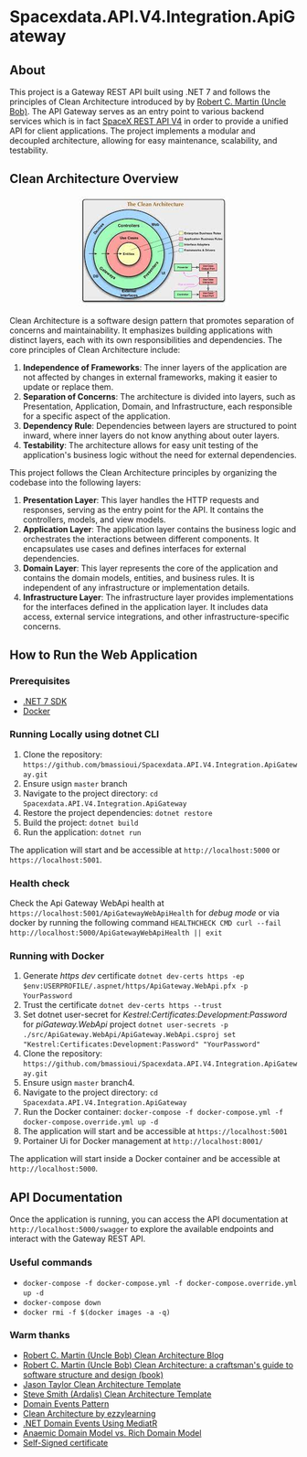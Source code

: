 # Spacexdata.API.V4.Integration.ApiGateway

## About
This project is a Gateway REST API built using .NET 7 and follows the principles of Clean Architecture introduced by by [Robert C. Martin (Uncle Bob)](https://blog.cleancoder.com/uncle-bob/2012/08/13/the-clean-architecture.html). The API Gateway serves as an entry point to various backend services which is in fact [SpaceX REST API V4](https://api.spacexdata.com/latest) in order to provide a unified API for client applications. The project implements a modular and decoupled architecture, allowing for easy maintenance, scalability, and testability.

## Clean Architecture Overview
<div style="text-align:center">
    <img alt="Clean Architecture" src="./documentation/clean_architecture.jpg" />
</div>

Clean Architecture is a software design pattern that promotes separation of concerns and maintainability. It emphasizes building applications with distinct layers, each with its own responsibilities and dependencies. The core principles of Clean Architecture include:

1. **Independence of Frameworks**: The inner layers of the application are not affected by changes in external frameworks, making it easier to update or replace them.
2. **Separation of Concerns**: The architecture is divided into layers, such as Presentation, Application, Domain, and Infrastructure, each responsible for a specific aspect of the application.
3. **Dependency Rule**: Dependencies between layers are structured to point inward, where inner layers do not know anything about outer layers.
4. **Testability**: The architecture allows for easy unit testing of the application's business logic without the need for external dependencies.

This project follows the Clean Architecture principles by organizing the codebase into the following layers:

1. **Presentation Layer**: This layer handles the HTTP requests and responses, serving as the entry point for the API. It contains the controllers, models, and view models.
2. **Application Layer**: The application layer contains the business logic and orchestrates the interactions between different components. It encapsulates use cases and defines interfaces for external dependencies.
3. **Domain Layer**: This layer represents the core of the application and contains the domain models, entities, and business rules. It is independent of any infrastructure or implementation details.
4. **Infrastructure Layer**: The infrastructure layer provides implementations for the interfaces defined in the application layer. It includes data access, external service integrations, and other infrastructure-specific concerns.

## How to Run the Web Application

### Prerequisites
- [.NET 7 SDK](https://dotnet.microsoft.com/download/dotnet/7.0)
- [Docker](https://www.docker.com/products/docker-desktop)

### Running Locally using dotnet CLI
1. Clone the repository: `https://github.com/bmassioui/Spacexdata.API.V4.Integration.ApiGateway.git`
2. Ensure usign `master` branch
3. Navigate to the project directory: `cd Spacexdata.API.V4.Integration.ApiGateway`
4. Restore the project dependencies: `dotnet restore`
5. Build the project: `dotnet build`
6. Run the application: `dotnet run`

The application will start and be accessible at `http://localhost:5000` or `https://localhost:5001`.

### Health check
Check the Api Gateway WebApi health at `https://localhost:5001/ApiGatewayWebApiHealth` for *debug mode* or via docker by running the following command `HEALTHCHECK CMD curl --fail http://localhost:5000/ApiGatewayWebApiHealth || exit`

### Running with Docker
1. Generate *https* *dev* certificate `dotnet dev-certs https -ep $env:USERPROFILE/.aspnet/https/ApiGateway.WebApi.pfx -p YourPassword`
2. Trust the certificate `dotnet dev-certs https --trust`
3. Set dotnet user-secret for *Kestrel:Certificates:Development:Password* for *piGateway.WebApi* project  `dotnet user-secrets -p ./src/ApiGateway.WebApi/ApiGateway.WebApi.csproj set "Kestrel:Certificates:Development:Password" "YourPassword"`
4. Clone the repository: `https://github.com/bmassioui/Spacexdata.API.V4.Integration.ApiGateway.git`
5. Ensure usign `master` branch4. 
6. Navigate to the project directory: `cd Spacexdata.API.V4.Integration.ApiGateway`
7. Run the Docker container: `docker-compose -f docker-compose.yml -f docker-compose.override.yml up -d`
8. The application will start and be accessible at `https://localhost:5001`
9. Portainer Ui for Docker management at `http://localhost:8001/`

The application will start inside a Docker container and be accessible at `http://localhost:5000`.

## API Documentation
Once the application is running, you can access the API documentation at `http://localhost:5000/swagger` to explore the available endpoints and interact with the Gateway REST API.

### Useful commands
- `docker-compose -f docker-compose.yml -f docker-compose.override.yml up -d`
- `docker-compose down`
- `docker rmi -f $(docker images -a -q)`

### Warm thanks
* [Robert C. Martin (Uncle Bob) Clean Architecture Blog](https://blog.cleancoder.com/uncle-bob/2012/08/13/the-clean-architecture.html)
* [Robert C. Martin (Uncle Bob) Clean Architecture: a craftsman's guide to software structure and design (book)](https://www.amazon.es/-/pt/dp/0134494164/ref=asc_df_0134494164/?tag=ptgogshpadde-21&linkCode=df0&hvadid=633475003571&hvpos=&hvnetw=g&hvrand=377167890099432971&hvpone=&hvptwo=&hvqmt=&hvdev=c&hvdvcmdl=&hvlocint=&hvlocphy=1011759&hvtargid=pla-423658477418&psc=1)
* [Jason Taylor Clean Architecture Template](https://github.com/jasontaylordev/CleanArchitecture/tree/f19bd21075a94d0c47b3b212734aba26db9abde7)
* [Steve Smith (Ardalis) Clean Architecture Template](https://github.com/ardalis/CleanArchitecture/tree/55b9e4a2ccc319e9c6f387ed17595e4ef622d8a6)
* [Domain Events Pattern](https://lostechies.com/jimmybogard/2014/05/13/a-better-domain-events-pattern/)
* [Clean Architecture by ezzylearning](https://www.ezzylearning.net/tutorial/a-guide-for-building-software-with-clean-architecture)
* [.NET Domain Events Using MediatR](https://wrapt.dev/blog/dotnet-domain-events)
* [Anaemic Domain Model vs. Rich Domain Model](https://dev.to/crovitz/have-you-anemic-or-rich-domain-model-2ala)
* [Self-Signed certificate](https://learn.microsoft.com/en-us/dotnet/core/additional-tools/self-signed-certificates-guide#with-dotnet-dev-certs)